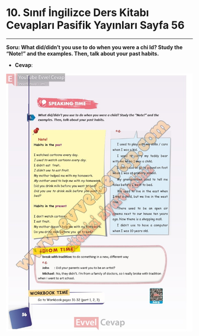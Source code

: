 # 10. Sınıf İngilizce Ders Kitabı Cevapları Pasifik Yayınları Sayfa 56

---

**Soru: What did/didn’t you use to do when you were a chi ld? Study the “Note!” and the examples. Then, talk about your past habits.**

-   **Cevap**:

![Image 1](./image_1.jpg)